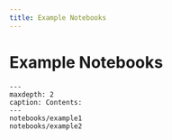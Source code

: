 ```yaml
---
title: Example Notebooks
---
```

# Example Notebooks


```{toctree}
---
maxdepth: 2
caption: Contents:
---
notebooks/example1
notebooks/example2
```